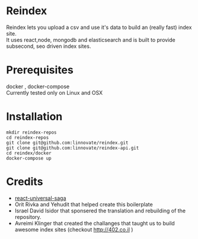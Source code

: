 # Reindex 
Reindex lets you upload a csv and use it's data to build an (really fast) index site.  
It uses react,node, mongodb and elasticsearch and is built to provide subsecond, seo driven index sites.  

# Prerequisites
docker , docker-compose  
Currently tested only on Linux and OSX 
# Installation 
```
mkdir reindex-repos
cd reindex-repos
git clone git@github.com:linnovate/reindex.git
git clone git@github.com:linnovate/reindex-api.git
cd reindex/docker
docker-compose up
```

# Credits
 - [react-universal-saga](https://github.com/xkawi/react-universal-saga/blob/master/README.md)  
 - Orit Rivka and Yehudit that helped create this boilerplate  
 - Israel David Isidor that sponsered the translation and rebuilding of the repository.
 - Avreimi Klinger that created the challanges that taught us to build awesome index sites (checkout http://402.co.il )


